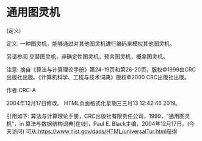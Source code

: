 # 通用图灵机


(定义)



定义:
一种图灵机，能够通过对其他图灵机进行编码来模拟其他图灵机。



另请参阅
交替图灵机，非确定性图灵机，预言图灵机，概率图灵机。



注意:
摘自《算法与计算理论手册》第24-19页和第26-20页，版权©1999由CRC出版社出版。《计算机科学、工程与技术词典》版权©2000 CRC出版社出版。


作者:CRC-A







2004年12月17日修改。
HTML页面格式化星期三三月13 12:42:46 2019。



引用如下:
算法与计算理论手册，CRC出版社有限责任公司，1999，“通用图灵机”，in
算法与数据结构词典[在线]，Paul E. Black主编，2004年12月17日。(今天访问)
可从:https://www.nist.gov/dads/HTML/universalTur.html获得
